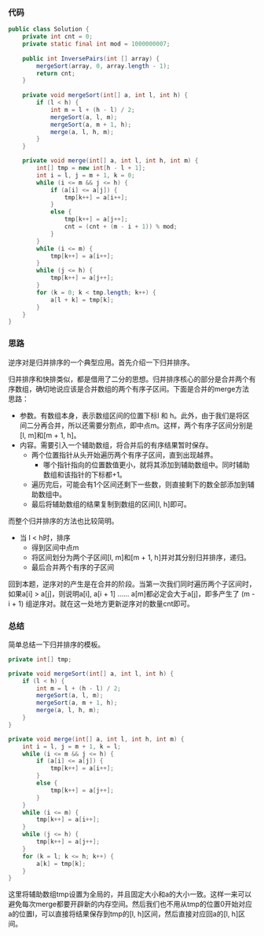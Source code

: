 ### 代码

``` java
public class Solution {
    private int cnt = 0;
    private static final int mod = 1000000007;
    
    public int InversePairs(int [] array) {
        mergeSort(array, 0, array.length - 1);
        return cnt;
    }
    
    private void mergeSort(int[] a, int l, int h) {
        if (l < h) {
            int m = l + (h - l) / 2;
            mergeSort(a, l, m);
            mergeSort(a, m + 1, h);
            merge(a, l, h, m);
        }
    }

    private void merge(int[] a, int l, int h, int m) {
        int[] tmp = new int[h - l + 1];
        int i = l, j = m + 1, k = 0;
        while (i <= m && j <= h) {
            if (a[i] <= a[j]) {
                tmp[k++] = a[i++];
            }
            else {
                tmp[k++] = a[j++];
                cnt = (cnt + (m - i + 1)) % mod;
            }
        }
        while (i <= m) {
            tmp[k++] = a[i++];
        }
        while (j <= h) {
            tmp[k++] = a[j++];
        }
        for (k = 0; k < tmp.length; k++) {
            a[l + k] = tmp[k];
        }
    }
}
```



### 思路

逆序对是归并排序的一个典型应用。首先介绍一下归并排序。

归并排序和快排类似，都是借用了二分的思想。归并排序核心的部分是合并两个有序数组，确切地说应该是合并数组的两个有序子区间。下面是合并的merge方法思路：

* 参数。有数组本身，表示数组区间的位置下标l 和 h。此外，由于我们是将区间二分再合并，所以还需要分割点，即中点m。这样，两个有序子区间分别是[l, m]和[m + 1, h]。
* 内容。需要引入一个辅助数组，将合并后的有序结果暂时保存。
  * 两个位置指针从头开始遍历两个有序子区间，直到出现越界。
    * 哪个指针指向的位置数值更小，就将其添加到辅助数组中。同时辅助数组和该指针的下标都+1。
  * 遍历完后，可能会有1个区间还剩下一些数，则直接剩下的数全部添加到辅助数组中。
  * 最后将辅助数组的结果复制到数组的区间[l, h]即可。

而整个归并排序的方法也比较简明。

* 当 l < h时，排序
  * 得到区间中点m
  * 将区间划分为两个子区间[l, m]和[m + 1, h]并对其分别归并排序，递归。
  * 最后合并两个有序的子区间

回到本题，逆序对的产生是在合并的阶段。当第一次我们同时遍历两个子区间时，如果a[i] > a[j]，则说明a[i], a[i + 1] ...... a[m]都必定会大于a[j]，即多产生了 (m - i + 1) 组逆序对。就在这一处地方更新逆序对的数量cnt即可。

### 总结

简单总结一下归并排序的模板。

``` java
private int[] tmp;

private void mergeSort(int[] a, int l, int h) {
    if (l < h) {
        int m = l + (h - l) / 2;
        mergeSort(a, l, m);
        mergeSort(a, m + 1, h);
        merge(a, l, h, m);
    }
}

private void merge(int[] a, int l, int h, int m) {
    int i = l, j = m + 1, k = l;
    while (i <= m && j <= h) {
        if (a[i] <= a[j]) {
            tmp[k++] = a[i++];
        }
        else {
            tmp[k++] = a[j++];
        }
    }
    while (i <= m) {
        tmp[k++] = a[i++];
    }
    while (j <= h) {
        tmp[k++] = a[j++];
    }
    for (k = l; k <= h; k++) {
        a[k] = tmp[k];
    }
}
```

这里将辅助数组tmp设置为全局的，并且固定大小和a的大小一致。这样一来可以避免每次merge都要开辟新的内存空间。然后我们也不用从tmp的位置0开始对应a的位置l，可以直接将结果保存到tmp的[l, h]区间，然后直接对应回a的[l, h]区间。